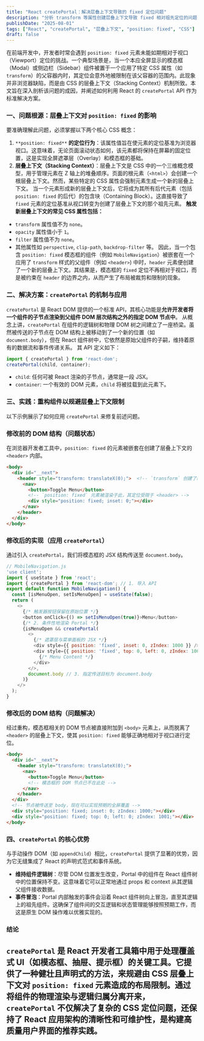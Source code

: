 ```yaml
---
title: "React createPortal：解决层叠上下文导致的 fixed 定位问题"
description: "分析 transform 等属性创建层叠上下文导致 fixed 相对祖先定位的问题，并用 createPortal 将遮罩/抽屉挂载到 body，恢复视口定位与事件冒泡。"
publishDate: "2025-08-01"
tags: ["React", "createPortal", "层叠上下文", "position: fixed", "CSS"]
draft: false
---
```

  
在前端开发中，开发者时常会遇到 `position: fixed` 元素未能如期相对于视口（Viewport）定位的挑战。一个典型场景是，当一个本应全屏显示的模态框（Modal）或侧边栏（Sidebar）组件被置于一个应用了特定 CSS 属性（如 `transform`）的父容器内时，其定位会意外地被限制在该父容器的范围内。此现象并非浏览器缺陷，而是由 CSS 的层叠上下文（Stacking Context）机制所致。本文旨在深入剖析该问题的成因，并阐述如何利用 React 的 `createPortal` API 作为标准解决方案。
### 一、问题根源：层叠上下文对 `position: fixed` 的影响
要准确理解此问题，必须掌握以下两个核心 CSS 概念：
1. `**position: fixed**` **的定位行为**：该属性值旨在使元素的定位基准为浏览器视口。这意味着，无论页面滚动状态如何，该元素都将保持在屏幕的固定位置，这是实现全屏遮罩层（Overlay）和模态框的基础。
2. **层叠上下文（Stacking Context）**：层叠上下文是 CSS 中的一个三维概念模型，用于管理元素在 Z 轴上的堆叠顺序。页面的根元素（`<html>`）会创建一个根层叠上下文。然而，某些特定的 CSS 属性会强制元素生成一个新的层叠上下文。
当一个元素形成新的层叠上下文后，它将成为其所有后代元素（包括 `position: fixed` 的后代）的包含块（Containing Block）。这直接导致了 `fixed` 元素的定位基准从视口转变为创建了层叠上下文的那个祖先元素。
**触发新层叠上下文的常见 CSS 属性包括：**
- `transform` 属性值不为 `none`。
- `opacity` 属性值小于 `1`。
- `filter` 属性值不为 `none`。
- 其他属性如 `perspective`, `clip-path`, `backdrop-filter` 等。
因此，当一个包含 `position: fixed` 模态框的组件（例如 `MobileNavigation`）被嵌套在一个应用了 `transform` 样式的父组件（例如 `<header>`) 中时，`header` 元素便创建了一个新的层叠上下文。其结果是，模态框的 `fixed` 定位不再相对于视口，而是被约束在 `header` 的边界之内，从而产生了布局被裁剪和限制的现象。
### 二、解决方案：`createPortal` 的机制与应用
`createPortal` 是 React DOM 提供的一个标准 API，其核心功能是**允许开发者将一个组件的子节点渲染到父组件 DOM 层次结构之外的指定 DOM 节点中**。
从概念上讲，`createPortal` 在组件的逻辑树和物理 DOM 树之间建立了一座桥梁。虽然被传送的子节点在 DOM 结构上被移动到了一个新的位置（如 `document.body`），但在 React 组件树中，它依然是原始父组件的子嗣，维持着原有的数据流和事件传递关系。
其 API 定义如下：
```JavaScript
import { createPortal } from 'react-dom';
createPortal(child, container);
```
- `child`: 任何可被 React 渲染的子节点，通常是一段 JSX。
- `container`: 一个有效的 DOM 元素，`child` 将被挂载到此元素下。
### 三、实践：重构组件以规避层叠上下文限制
以下示例展示了如何应用 `createPortal` 来修复前述问题。
### 修改前的 DOM 结构（问题状态）
在浏览器开发者工具中，`position: fixed` 的元素被嵌套在创建了层叠上下文的 `<header>` 内部。
```HTML
<body>
  <div id="__next">
    <header style="transform: translateX(0);">  <!-- `transform` 创建了新的层叠上下文 -->
      <nav>
        <button>Toggle Menu</button>
        <!-- `position: fixed` 元素被渲染于此，其定位受限于 <header> -->
        <div style="position: fixed; inset: 0;"></div>
      </nav>
    </header>
  </div>
</body>
```
### 修改后的实现（应用 `createPortal`）
通过引入 `createPortal`，我们将模态框的 JSX 结构传送至 `document.body`。
```JavaScript
// MobileNavigation.js
'use client';
import { useState } from 'react';
import { createPortal } from 'react-dom'; // 1. 导入 API
export default function MobileNavigation() {
  const [isMenuOpen, setIsMenuOpen] = useState(false);
  return (
    <>
      {/* 触发器按钮保留在原始位置 */}
      <button onClick={() => setIsMenuOpen(true)}>Menu</button>
      {/* 2. 条件性地渲染 Portal */}
      {isMenuOpen && createPortal(
        <>
          {/* 遮罩层与菜单面板的 JSX */}
          <div style={{ position: 'fixed', inset: 0, zIndex: 1000 }} />
          <div style={{ position: 'fixed', top: 0, left: 0, zIndex: 1001 }} >
            {/* Menu Content */}
          </div>
        </>,
        document.body // 3. 指定传送目标为 document.body
      )}
    </>
  );
}
```
### 修改后的 DOM 结构（问题解决）
经过重构，模态框相关的 DOM 节点被直接附加到 `<body>` 元素上，从而脱离了 `<header>` 的层叠上下文，使其 `position: fixed` 能够正确地相对于视口进行定位。
```HTML
<body>
  <div id="__next">
    <header style="transform: translateX(0);">
      <nav>
        <button>Toggle Menu</button>
        <!-- 模态框的 DOM 节点已不在此处 -->
      </nav>
    </header>
  </div>
  <!-- 节点被传送至 body，现在可以实现预期的全屏覆盖 -->
  <div style="position: fixed; inset: 0; zIndex: 1000;"></div>
  <div style="position: fixed; top: 0; left: 0; zIndex: 1001;"></div>
</body>
```
### 四、`createPortal` 的核心优势
与手动操作 DOM（如 `appendChild`）相比，`createPortal` 提供了显著的优势，因为它无缝集成了 React 的声明式范式和事件系统。
- **维持组件逻辑树**：尽管 DOM 位置发生改变，Portal 中的组件在 React 组件树中的位置保持不变。这意味着它可以正常地通过 props 和 context 从其逻辑父组件接收数据。
- **事件冒泡**：Portal 内部触发的事件会沿着 React 组件树向上冒泡，直至其逻辑上的祖先组件。这确保了组件间的交互逻辑和状态管理能够按照预期工作，而这是原生 DOM 操作难以优雅实现的。
### 结论
`createPortal` 是 React 开发者工具箱中用于处理覆盖式 UI（如模态框、抽屉、提示框）的关键工具。它提供了一种健壮且声明式的方法，来规避由 CSS 层叠上下文对 `position: fixed` 元素造成的布局限制。通过将组件的物理渲染与逻辑归属分离开来，`createPortal` 不仅解决了复杂的 CSS 定位问题，还保持了 React 应用架构的清晰性和可维护性，是构建高质量用户界面的推荐实践。
---

